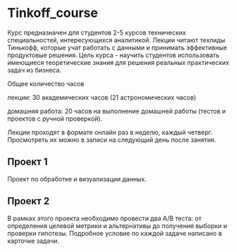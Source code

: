 # Tinkoff_course

Курс предназначен для студентов 2-5 курсов технических специальностей, интересующихся аналитикой. Лекции читают техлиды Тинькофф, которые учат работать с данными и принимать эффективные продуктовые решения. Цель курса - научить студентов использовать имеющиеся теоретические знания для решения реальных практических задач из бизнеса.

Общее количество часов

лекции: 30 академических часов (21 астрономических часов)

домашняя работа: 20 часов на выполнение домашней работы (тестов и проектов с ручной проверкой).

Лекции проходят в формате онлайн раз в неделю, каждый четверг. Просмотреть их можно в записи на следующий день после занятия.

## Проект 1

Проект по обработке и визуализации данных.

## Проект 2

В рамках этого проекта необходимо провести два A/B теста: от определения целевой метрики и альтернативы до получения выборки и проверки гипотезы. Подробное условие по каждой задаче написано в карточке задачи.
